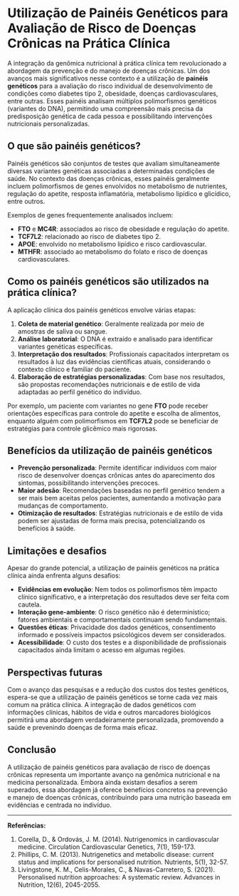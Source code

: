 
# Utilização de Painéis Genéticos para Avaliação de Risco de Doenças Crônicas na Prática Clínica

A integração da genômica nutricional à prática clínica tem revolucionado a abordagem da prevenção e do manejo de doenças crônicas. Um dos avanços mais significativos nesse contexto é a utilização de **painéis genéticos** para a avaliação do risco individual de desenvolvimento de condições como diabetes tipo 2, obesidade, doenças cardiovasculares, entre outras. Esses painéis analisam múltiplos polimorfismos genéticos (variantes do DNA), permitindo uma compreensão mais precisa da predisposição genética de cada pessoa e possibilitando intervenções nutricionais personalizadas.

## O que são painéis genéticos?

Painéis genéticos são conjuntos de testes que avaliam simultaneamente diversas variantes genéticas associadas a determinadas condições de saúde. No contexto das doenças crônicas, esses painéis geralmente incluem polimorfismos de genes envolvidos no metabolismo de nutrientes, regulação do apetite, resposta inflamatória, metabolismo lipídico e glicídico, entre outros.

Exemplos de genes frequentemente analisados incluem:

- **FTO** e **MC4R**: associados ao risco de obesidade e regulação do apetite.
- **TCF7L2**: relacionado ao risco de diabetes tipo 2.
- **APOE**: envolvido no metabolismo lipídico e risco cardiovascular.
- **MTHFR**: associado ao metabolismo do folato e risco de doenças cardiovasculares.

## Como os painéis genéticos são utilizados na prática clínica?

A aplicação clínica dos painéis genéticos envolve várias etapas:

1. **Coleta de material genético**: Geralmente realizada por meio de amostras de saliva ou sangue.
2. **Análise laboratorial**: O DNA é extraído e analisado para identificar variantes genéticas específicas.
3. **Interpretação dos resultados**: Profissionais capacitados interpretam os resultados à luz das evidências científicas atuais, considerando o contexto clínico e familiar do paciente.
4. **Elaboração de estratégias personalizadas**: Com base nos resultados, são propostas recomendações nutricionais e de estilo de vida adaptadas ao perfil genético do indivíduo.

Por exemplo, um paciente com variantes no gene **FTO** pode receber orientações específicas para controle do apetite e escolha de alimentos, enquanto alguém com polimorfismos em **TCF7L2** pode se beneficiar de estratégias para controle glicêmico mais rigorosas.

## Benefícios da utilização de painéis genéticos

- **Prevenção personalizada**: Permite identificar indivíduos com maior risco de desenvolver doenças crônicas antes do aparecimento dos sintomas, possibilitando intervenções precoces.
- **Maior adesão**: Recomendações baseadas no perfil genético tendem a ser mais bem aceitas pelos pacientes, aumentando a motivação para mudanças de comportamento.
- **Otimização de resultados**: Estratégias nutricionais e de estilo de vida podem ser ajustadas de forma mais precisa, potencializando os benefícios à saúde.

## Limitações e desafios

Apesar do grande potencial, a utilização de painéis genéticos na prática clínica ainda enfrenta alguns desafios:

- **Evidências em evolução**: Nem todos os polimorfismos têm impacto clínico significativo, e a interpretação dos resultados deve ser feita com cautela.
- **Interação gene-ambiente**: O risco genético não é determinístico; fatores ambientais e comportamentais continuam sendo fundamentais.
- **Questões éticas**: Privacidade dos dados genéticos, consentimento informado e possíveis impactos psicológicos devem ser considerados.
- **Acessibilidade**: O custo dos testes e a disponibilidade de profissionais capacitados ainda limitam o acesso em algumas regiões.

## Perspectivas futuras

Com o avanço das pesquisas e a redução dos custos dos testes genéticos, espera-se que a utilização de painéis genéticos se torne cada vez mais comum na prática clínica. A integração de dados genéticos com informações clínicas, hábitos de vida e outros marcadores biológicos permitirá uma abordagem verdadeiramente personalizada, promovendo a saúde e prevenindo doenças de forma mais eficaz.

## Conclusão

A utilização de painéis genéticos para avaliação de risco de doenças crônicas representa um importante avanço na genômica nutricional e na medicina personalizada. Embora ainda existam desafios a serem superados, essa abordagem já oferece benefícios concretos na prevenção e manejo de doenças crônicas, contribuindo para uma nutrição baseada em evidências e centrada no indivíduo.

---

**Referências:**

1. Corella, D., & Ordovás, J. M. (2014). Nutrigenomics in cardiovascular medicine. Circulation Cardiovascular Genetics, 7(1), 159-173.
2. Phillips, C. M. (2013). Nutrigenetics and metabolic disease: current status and implications for personalised nutrition. Nutrients, 5(1), 32-57.
3. Livingstone, K. M., Celis-Morales, C., & Navas-Carretero, S. (2021). Personalised nutrition approaches: A systematic review. Advances in Nutrition, 12(6), 2045-2055.
```
